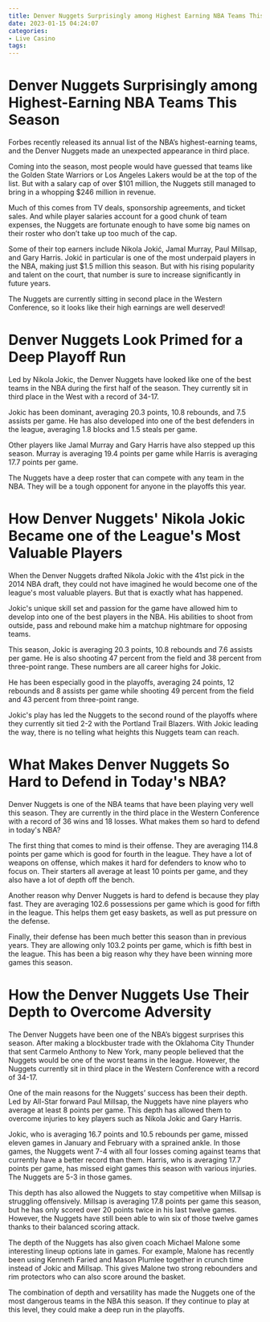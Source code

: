 ```yaml
---
title: Denver Nuggets Surprisingly among Highest Earning NBA Teams This Season
date: 2023-01-15 04:24:07
categories:
- Live Casino
tags:
---
```



#  Denver Nuggets Surprisingly among Highest-Earning NBA Teams This Season

Forbes recently released its annual list of the NBA’s highest-earning teams, and the Denver Nuggets made an unexpected appearance in third place.

Coming into the season, most people would have guessed that teams like the Golden State Warriors or Los Angeles Lakers would be at the top of the list. But with a salary cap of over $101 million, the Nuggets still managed to bring in a whopping $246 million in revenue.

Much of this comes from TV deals, sponsorship agreements, and ticket sales. And while player salaries account for a good chunk of team expenses, the Nuggets are fortunate enough to have some big names on their roster who don’t take up too much of the cap.

Some of their top earners include Nikola Jokić, Jamal Murray, Paul Millsap, and Gary Harris. Jokić in particular is one of the most underpaid players in the NBA, making just $1.5 million this season. But with his rising popularity and talent on the court, that number is sure to increase significantly in future years.

The Nuggets are currently sitting in second place in the Western Conference, so it looks like their high earnings are well deserved!

#  Denver Nuggets Look Primed for a Deep Playoff Run

Led by Nikola Jokic, the Denver Nuggets have looked like one of the best teams in the NBA during the first half of the season. They currently sit in third place in the West with a record of 34-17.

Jokic has been dominant, averaging 20.3 points, 10.8 rebounds, and 7.5 assists per game. He has also developed into one of the best defenders in the league, averaging 1.8 blocks and 1.5 steals per game.

Other players like Jamal Murray and Gary Harris have also stepped up this season. Murray is averaging 19.4 points per game while Harris is averaging 17.7 points per game.

The Nuggets have a deep roster that can compete with any team in the NBA. They will be a tough opponent for anyone in the playoffs this year.

#  How Denver Nuggets' Nikola Jokic Became one of the League's Most Valuable Players

When the Denver Nuggets drafted Nikola Jokic with the 41st pick in the 2014 NBA draft, they could not have imagined he would become one of the league's most valuable players. But that is exactly what has happened.

Jokic's unique skill set and passion for the game have allowed him to develop into one of the best players in the NBA. His abilities to shoot from outside, pass and rebound make him a matchup nightmare for opposing teams.

This season, Jokic is averaging 20.3 points, 10.8 rebounds and 7.6 assists per game. He is also shooting 47 percent from the field and 38 percent from three-point range. These numbers are all career highs for Jokic.

He has been especially good in the playoffs, averaging 24 points, 12 rebounds and 8 assists per game while shooting 49 percent from the field and 43 percent from three-point range.

Jokic's play has led the Nuggets to the second round of the playoffs where they currently sit tied 2-2 with the Portland Trail Blazers. With Jokic leading the way, there is no telling what heights this Nuggets team can reach.

#  What Makes Denver Nuggets So Hard to Defend in Today's NBA?

Denver Nuggets is one of the NBA teams that have been playing very well this season. They are currently in the third place in the Western Conference with a record of 36 wins and 18 losses. What makes them so hard to defend in today's NBA?

The first thing that comes to mind is their offense. They are averaging 114.8 points per game which is good for fourth in the league. They have a lot of weapons on offense, which makes it hard for defenders to know who to focus on. Their starters all average at least 10 points per game, and they also have a lot of depth off the bench.

Another reason why Denver Nuggets is hard to defend is because they play fast. They are averaging 102.6 possessions per game which is good for fifth in the league. This helps them get easy baskets, as well as put pressure on the defense.

Finally, their defense has been much better this season than in previous years. They are allowing only 103.2 points per game, which is fifth best in the league. This has been a big reason why they have been winning more games this season.

#  How the Denver Nuggets Use Their Depth to Overcome Adversity

The Denver Nuggets have been one of the NBA’s biggest surprises this season. After making a blockbuster trade with the Oklahoma City Thunder that sent Carmelo Anthony to New York, many people believed that the Nuggets would be one of the worst teams in the league. However, the Nuggets currently sit in third place in the Western Conference with a record of 34-17.

One of the main reasons for the Nuggets’ success has been their depth. Led by All-Star forward Paul Millsap, the Nuggets have nine players who average at least 8 points per game. This depth has allowed them to overcome injuries to key players such as Nikola Jokic and Gary Harris.

Jokic, who is averaging 16.7 points and 10.5 rebounds per game, missed eleven games in January and February with a sprained ankle. In those games, the Nuggets went 7-4 with all four losses coming against teams that currently have a better record than them. Harris, who is averaging 17.7 points per game, has missed eight games this season with various injuries. The Nuggets are 5-3 in those games.

This depth has also allowed the Nuggets to stay competitive when Millsap is struggling offensively. Millsap is averaging 17.8 points per game this season, but he has only scored over 20 points twice in his last twelve games. However, the Nuggets have still been able to win six of those twelve games thanks to their balanced scoring attack.

The depth of the Nuggets has also given coach Michael Malone some interesting lineup options late in games. For example, Malone has recently been using Kenneth Faried and Mason Plumlee together in crunch time instead of Jokic and Millsap. This gives Malone two strong rebounders and rim protectors who can also score around the basket.

The combination of depth and versatility has made the Nuggets one of the most dangerous teams in the NBA this season. If they continue to play at this level, they could make a deep run in the playoffs.